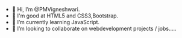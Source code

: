 - 👋 Hi, I’m @PMVigneshwari.
- 🌱 I'm good at HTML5 and CSS3,Bootstrap.
- 🌱 I’m currently learning JavaScript.
- 💞️ I’m looking to collaborate on webdevelopment projects / jobs.....

<!---
PMVigneshwari/PMVigneshwari is a ✨ special ✨ repository because its `README.md` (this file) appears on your GitHub profile.
You can click the Preview link to take a look at your changes.
--->
